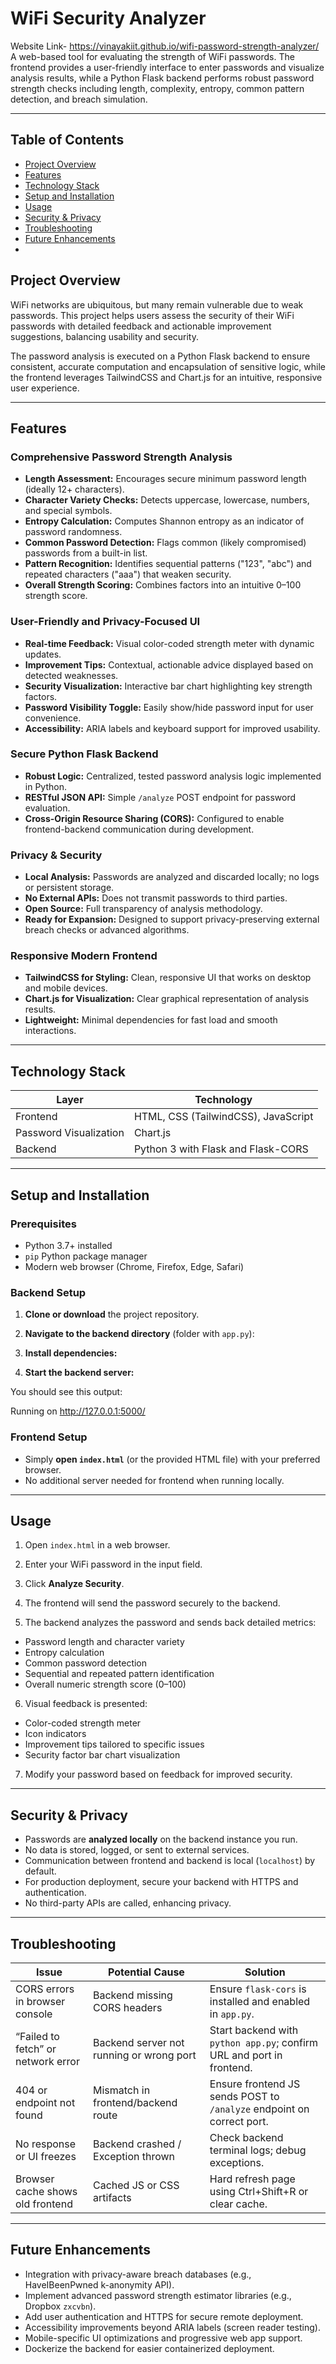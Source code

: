# WiFi Security Analyzer
Website Link- https://vinayakiit.github.io/wifi-password-strength-analyzer/
A web-based tool for evaluating the strength of WiFi passwords. The frontend provides a user-friendly interface to enter passwords and visualize analysis results, while a Python Flask backend performs robust password strength checks including length, complexity, entropy, common pattern detection, and breach simulation.

---

## Table of Contents

- [Project Overview](#project-overview)  
- [Features](#features)  
- [Technology Stack](#technology-stack)  
- [Setup and Installation](#setup-and-installation)  
- [Usage](#usage)  
- [Security & Privacy](#security--privacy)  
- [Troubleshooting](#troubleshooting)  
- [Future Enhancements](#future-enhancements)
- 
## Project Overview

WiFi networks are ubiquitous, but many remain vulnerable due to weak passwords. This project helps users assess the security of their WiFi passwords with detailed feedback and actionable improvement suggestions, balancing usability and security.

The password analysis is executed on a Python Flask backend to ensure consistent, accurate computation and encapsulation of sensitive logic, while the frontend leverages TailwindCSS and Chart.js for an intuitive, responsive user experience.

---

## Features

### Comprehensive Password Strength Analysis

- **Length Assessment:** Encourages secure minimum password length (ideally 12+ characters).  
- **Character Variety Checks:** Detects uppercase, lowercase, numbers, and special symbols.  
- **Entropy Calculation:** Computes Shannon entropy as an indicator of password randomness.  
- **Common Password Detection:** Flags common (likely compromised) passwords from a built-in list.  
- **Pattern Recognition:** Identifies sequential patterns ("123", "abc") and repeated characters ("aaa") that weaken security.  
- **Overall Strength Scoring:** Combines factors into an intuitive 0–100 strength score.

### User-Friendly and Privacy-Focused UI

- **Real-time Feedback:** Visual color-coded strength meter with dynamic updates.  
- **Improvement Tips:** Contextual, actionable advice displayed based on detected weaknesses.  
- **Security Visualization:** Interactive bar chart highlighting key strength factors.  
- **Password Visibility Toggle:** Easily show/hide password input for user convenience.  
- **Accessibility:** ARIA labels and keyboard support for improved usability.

### Secure Python Flask Backend

- **Robust Logic:** Centralized, tested password analysis logic implemented in Python.  
- **RESTful JSON API:** Simple `/analyze` POST endpoint for password evaluation.  
- **Cross-Origin Resource Sharing (CORS):** Configured to enable frontend-backend communication during development.

### Privacy & Security

- **Local Analysis:** Passwords are analyzed and discarded locally; no logs or persistent storage.  
- **No External APIs:** Does not transmit passwords to third parties.  
- **Open Source:** Full transparency of analysis methodology.  
- **Ready for Expansion:** Designed to support privacy-preserving external breach checks or advanced algorithms.

### Responsive Modern Frontend

- **TailwindCSS for Styling:** Clean, responsive UI that works on desktop and mobile devices.  
- **Chart.js for Visualization:** Clear graphical representation of analysis results.  
- **Lightweight:** Minimal dependencies for fast load and smooth interactions.

---

## Technology Stack

| Layer       | Technology                          |
|-------------|-----------------------------------|
| Frontend    | HTML, CSS (TailwindCSS), JavaScript |
| Password Visualization | Chart.js                |
| Backend     | Python 3 with Flask and Flask-CORS |

---

## Setup and Installation

### Prerequisites

- Python 3.7+ installed  
- `pip` Python package manager  
- Modern web browser (Chrome, Firefox, Edge, Safari)

### Backend Setup

1. **Clone or download** the project repository.

2. **Navigate to the backend directory** (folder with `app.py`):


3. **Install dependencies:**


4. **Start the backend server:**


You should see this output:

Running on http://127.0.0.1:5000/


### Frontend Setup

- Simply **open `index.html`** (or the provided HTML file) with your preferred browser.  
- No additional server needed for frontend when running locally.

---

## Usage

1. Open `index.html` in a web browser.

2. Enter your WiFi password in the input field.

3. Click **Analyze Security**.

4. The frontend will send the password securely to the backend.

5. The backend analyzes the password and sends back detailed metrics:

- Password length and character variety  
- Entropy calculation  
- Common password detection  
- Sequential and repeated pattern identification  
- Overall numeric strength score (0–100)  

6. Visual feedback is presented:

- Color-coded strength meter  
- Icon indicators  
- Improvement tips tailored to specific issues  
- Security factor bar chart visualization  

7. Modify your password based on feedback for improved security.

---

## Security & Privacy

- Passwords are **analyzed locally** on the backend instance you run.  
- No data is stored, logged, or sent to external services.  
- Communication between frontend and backend is local (`localhost`) by default.  
- For production deployment, secure your backend with HTTPS and authentication.  
- No third-party APIs are called, enhancing privacy.

---

## Troubleshooting

| Issue                              | Potential Cause                        | Solution                                         |
|-----------------------------------|-------------------------------------|------------------------------------------------|
| CORS errors in browser console    | Backend missing CORS headers         | Ensure `flask-cors` is installed and enabled in `app.py`. |
| “Failed to fetch” or network error | Backend server not running or wrong port | Start backend with `python app.py`; confirm URL and port in frontend. |
| 404 or endpoint not found         | Mismatch in frontend/backend route   | Ensure frontend JS sends POST to `/analyze` endpoint on correct port. |
| No response or UI freezes         | Backend crashed / Exception thrown   | Check backend terminal logs; debug exceptions. |
| Browser cache shows old frontend  | Cached JS or CSS artifacts            | Hard refresh page using Ctrl+Shift+R or clear cache. |

---

## Future Enhancements

- Integration with privacy-aware breach databases (e.g., HaveIBeenPwned k-anonymity API).  
- Implement advanced password strength estimator libraries (e.g., Dropbox `zxcvbn`).  
- Add user authentication and HTTPS for secure remote deployment.  
- Accessibility improvements beyond ARIA labels (screen reader testing).  
- Mobile-specific UI optimizations and progressive web app support.  
- Dockerize the backend for easier containerized deployment.
